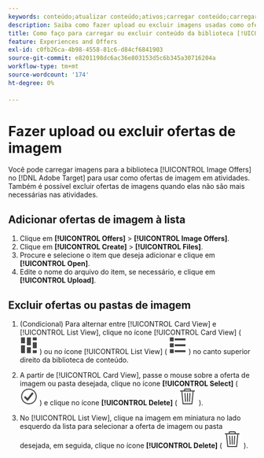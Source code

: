 ```yaml
---
keywords: conteúdo;atualizar conteúdo;ativos;carregar conteúdo;carregar ativo;excluir conteúdo
description: Saiba como fazer upload ou excluir imagens usadas como ofertas de imagem.
title: Como faço para carregar ou excluir conteúdo da biblioteca [!UICONTROL Offers]?
feature: Experiences and Offers
exl-id: c0fb26ca-4b98-4558-81c6-d84cf6841903
source-git-commit: e8201198dc6ac36e803153d5c6b345a30716204a
workflow-type: tm+mt
source-wordcount: '174'
ht-degree: 0%

---
```


# Fazer upload ou excluir ofertas de imagem

Você pode carregar imagens para a biblioteca [!UICONTROL Image Offers] no [!DNL Adobe Target] para usar como ofertas de imagem em atividades. Também é possível excluir ofertas de imagens quando elas não são mais necessárias nas atividades.

## Adicionar ofertas de imagem à lista

1. Clique em **[!UICONTROL Offers]** > **[!UICONTROL Image Offers]**.
1. Clique em **[!UICONTROL Create]** > **[!UICONTROL Files]**.
1. Procure e selecione o item que deseja adicionar e clique em **[!UICONTROL Open]**.
1. Edite o nome do arquivo do item, se necessário, e clique em **[!UICONTROL Upload]**.

## Excluir ofertas ou pastas de imagem

1. (Condicional) Para alternar entre [!UICONTROL Card View] e [!UICONTROL List View], clique no ícone [!UICONTROL Card View] ( ![Exibição de cartão](/help/main/assets/icons/ViewCard.svg) ) ou no ícone [!UICONTROL List View] ( ![Exibição de lista](/help/main/assets/icons/ViewList.svg) ) no canto superior direito da biblioteca de conteúdo.

1. A partir de [!UICONTROL Card View], passe o mouse sobre a oferta de imagem ou pasta desejada, clique no ícone **[!UICONTROL Select]** ( ![Selecionar ícone](/help/main/assets/icons/CheckmarkCircleOutline.svg) ) e clique no ícone **[!UICONTROL Delete]** ( ![Excluir ícone](/help/main/assets/icons/DeleteOutline.svg) ).

1. No [!UICONTROL List View], clique na imagem em miniatura no lado esquerdo da lista para selecionar a oferta de imagem ou pasta desejada, em seguida, clique no ícone **[!UICONTROL Delete]** ( ![Ícone Excluir](/help/main/assets/icons/DeleteOutline.svg) ).
